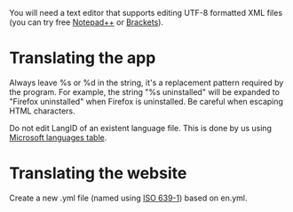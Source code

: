 You will need a text editor that supports editing UTF-8 formatted XML files (you can try free [Notepad++](https://notepad-plus-plus.org/) or [Brackets](http://brackets.io/)).

# Translating the app

Always leave %s or %d in the string, it's a replacement pattern required by the program. For example, the string "%s uninstalled" will be expanded to "Firefox uninstalled" when Firefox is uninstalled. Be careful when escaping HTML characters.

Do not edit LangID of an existent language file. This is done by us using [Microsoft languages table](http://msdn.microsoft.com/en-us/goglobal/bb964664.aspx).

# Translating the website

Create a new .yml file (named using [ISO 639-1](https://en.wikipedia.org/wiki/ISO_639-1)) based on en.yml.
